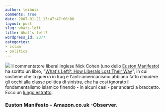 ```yaml
---
author: leibniz
comments: true
date: 2007-01-21 13:47:47+00:00
layout: post
slug: whats-left
title: What's left?
wordpress_id: 2377
categories:
- islam
- politica
---
```


![](http://ec2.images-amazon.com/images/P/0007229690.01._AA240_SCLZZZZZZZ_V37195038_.jpg) Il commentatore liberal inglese Nick Cohen (uno dello [Euston Manifesto](http://www.eustonmanifesto.org/)) ha scritto un libro, "[What's Left?: How Liberals Lost Their Way](http://www.amazon.co.uk/Whats-Left-Liberals-Lost-Their/dp/0007229690/sr=8-1/qid=1169386935/ref=pd_ka_1/026-4822653-6537242?ie=UTF8&s=books)", in cui sostiene che la guerra in Iraq e l'anti-americanismo abbiano fatto chiudere gli occhi alla classe politica di sinistra, che ha così ignorato il fondamentalismo islamico finendo - in alcuni casi - per andarci a braccetto. Ecco un [lungo estratto](http://observer.guardian.co.uk/review/story/0,,1995096,00.html).

### Euston Manifesto - Amazon.co.uk -Observer.
